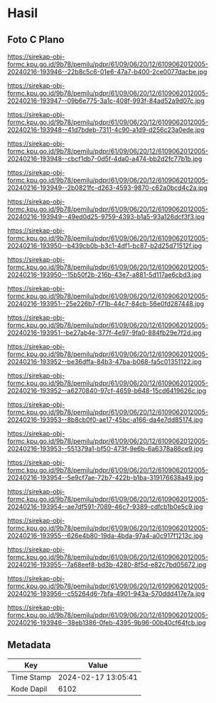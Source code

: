 # Hasil

## Foto C Plano

https://sirekap-obj-formc.kpu.go.id/9b78/pemilu/pdpr/61/09/06/20/12/6109062012005-20240216-193946--22b8c5c6-01e6-47a7-b400-2ce0077dacbe.jpg

https://sirekap-obj-formc.kpu.go.id/9b78/pemilu/pdpr/61/09/06/20/12/6109062012005-20240216-193947--09b6e775-3a1c-408f-993f-84ad52a9d07c.jpg

https://sirekap-obj-formc.kpu.go.id/9b78/pemilu/pdpr/61/09/06/20/12/6109062012005-20240216-193948--41d7bdeb-7311-4c90-a1d9-d256c23a0ede.jpg

https://sirekap-obj-formc.kpu.go.id/9b78/pemilu/pdpr/61/09/06/20/12/6109062012005-20240216-193948--cbcf1db7-0d5f-4da0-a474-bb2d2fc77b1b.jpg

https://sirekap-obj-formc.kpu.go.id/9b78/pemilu/pdpr/61/09/06/20/12/6109062012005-20240216-193949--2b0821fc-d263-4593-9870-c62a0bcd4c2a.jpg

https://sirekap-obj-formc.kpu.go.id/9b78/pemilu/pdpr/61/09/06/20/12/6109062012005-20240216-193949--49ed0d25-9759-4393-b1a5-93a126dcf3f3.jpg

https://sirekap-obj-formc.kpu.go.id/9b78/pemilu/pdpr/61/09/06/20/12/6109062012005-20240216-193950--b439cb0b-b3c1-4df1-bc87-b2d25d71512f.jpg

https://sirekap-obj-formc.kpu.go.id/9b78/pemilu/pdpr/61/09/06/20/12/6109062012005-20240216-193950--15b50f2b-216b-43e7-a881-5d117ae6cbd3.jpg

https://sirekap-obj-formc.kpu.go.id/9b78/pemilu/pdpr/61/09/06/20/12/6109062012005-20240216-193951--25e226b7-f71b-44c7-84cb-56e0fd287448.jpg

https://sirekap-obj-formc.kpu.go.id/9b78/pemilu/pdpr/61/09/06/20/12/6109062012005-20240216-193951--be27ab4e-377f-4e97-9fa0-884fb29e7f2d.jpg

https://sirekap-obj-formc.kpu.go.id/9b78/pemilu/pdpr/61/09/06/20/12/6109062012005-20240216-193952--be36dffa-84b3-47ba-b068-fa5c01351122.jpg

https://sirekap-obj-formc.kpu.go.id/9b78/pemilu/pdpr/61/09/06/20/12/6109062012005-20240216-193952--a6270840-97cf-4659-b648-15cd6419626c.jpg

https://sirekap-obj-formc.kpu.go.id/9b78/pemilu/pdpr/61/09/06/20/12/6109062012005-20240216-193953--8b8cb0f0-ae17-45bc-a166-da4e7dd85174.jpg

https://sirekap-obj-formc.kpu.go.id/9b78/pemilu/pdpr/61/09/06/20/12/6109062012005-20240216-193953--551379a1-bf50-473f-9e6b-6a6378a86ce9.jpg

https://sirekap-obj-formc.kpu.go.id/9b78/pemilu/pdpr/61/09/06/20/12/6109062012005-20240216-193954--5e9cf7ae-72b7-422b-b1ba-319176638a49.jpg

https://sirekap-obj-formc.kpu.go.id/9b78/pemilu/pdpr/61/09/06/20/12/6109062012005-20240216-193954--ae7df591-7089-46c7-9389-cdfcb1b0e5c9.jpg

https://sirekap-obj-formc.kpu.go.id/9b78/pemilu/pdpr/61/09/06/20/12/6109062012005-20240216-193955--626e4b80-19da-4bda-97a4-a0c917f1213c.jpg

https://sirekap-obj-formc.kpu.go.id/9b78/pemilu/pdpr/61/09/06/20/12/6109062012005-20240216-193955--7a68eef8-bd3b-4280-8f5d-e82c7bd05672.jpg

https://sirekap-obj-formc.kpu.go.id/9b78/pemilu/pdpr/61/09/06/20/12/6109062012005-20240216-193956--c55264d6-7bfa-4901-943a-570ddd417e7a.jpg

https://sirekap-obj-formc.kpu.go.id/9b78/pemilu/pdpr/61/09/06/20/12/6109062012005-20240216-193946--38eb1386-0feb-4395-9b96-00b40cf64fcb.jpg


## Metadata

| Key        | Value               |
| ---------- | ------------------- |
| Time Stamp | 2024-02-17 13:05:41 |
| Kode Dapil | 6102                |



